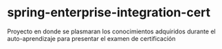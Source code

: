 # spring-enterprise-integration-cert
Proyecto en donde se plasmaran los conocimientos adquiridos durante el auto-aprendizaje para presentar el examen de certificación
